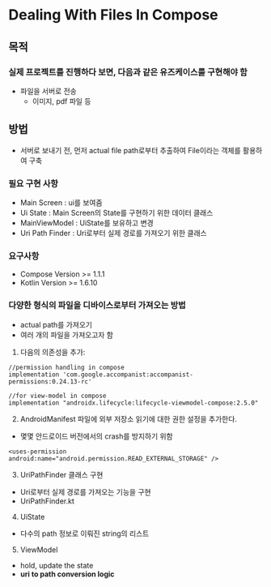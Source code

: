 # Dealing With Files In Compose

## 목적
### 실제 프로젝트를 진행하다 보면, 다음과 같은 유즈케이스를 구현해야 함
* 파일을 서버로 전송
  * 이미지, pdf 파일 등

## 방법
* 서버로 보내기 전, 먼저 actual file path로부터 추출하여 File이라는 객체를 활용하여 구축

### 필요 구현 사항
* Main Screen : ui를 보여줌
* Ui State : Main Screen의 State를 구현하기 위한 데이터 클래스 
* MainViewModel : UiState를 보유하고 변경
* Uri Path Finder : Uri로부터 실제 경로를 가져오기 위한 클래스

### 요구사항
* Compose Version >= 1.1.1
* Kotlin Version >= 1.6.10

### 다양한 형식의 파일을 디바이스로부터 가져오는 방법
* actual path를 가져오기
* 여러 개의 파일을 가져오고자 함

1. 다음의 의존성을 추가:
```
//permission handling in compose
implementation 'com.google.accompanist:accompanist-permissions:0.24.13-rc'

//for view-model in compose
implementation "androidx.lifecycle:lifecycle-viewmodel-compose:2.5.0"
```

2. AndroidManifest 파일에 외부 저장소 읽기에 대한 권한 설정을 추가한다.
* 몇몇 안드로이드 버전에서의 crash를 방지하기 위함
```
<uses-permission android:name="android.permission.READ_EXTERNAL_STORAGE" />
```

3. UriPathFinder 클래스 구현
* Uri로부터 실제 경로를 가져오는 기능을 구현
* UriPathFinder.kt

4. UiState
* 다수의 path 정보로 이뤄진 string의 리스트

5. ViewModel
* hold, update the state
* **uri to path conversion logic**

